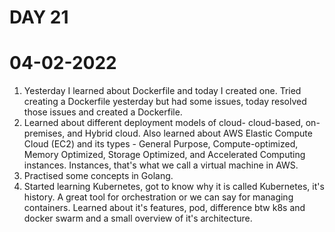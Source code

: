 # DAY 21

# 04-02-2022

1. Yesterday I learned about Dockerfile and today I created one. Tried creating a Dockerfile yesterday but had some issues, today resolved those issues and created a Dockerfile.
2. Learned about different deployment models of cloud- cloud-based, on-premises, and Hybrid cloud. Also learned about AWS Elastic Compute Cloud (EC2) and its types - General Purpose, Compute-optimized, Memory Optimized, Storage Optimized, and Accelerated Computing instances. Instances, that's what we call a virtual machine in AWS.
3. Practised some concepts in Golang.
4. Started learning Kubernetes, got to know why it is called Kubernetes, it's history. A great tool for orchestration or we can say for managing containers. Learned about it's features, pod, difference btw k8s and docker swarm and a small overview of it's architecture.
